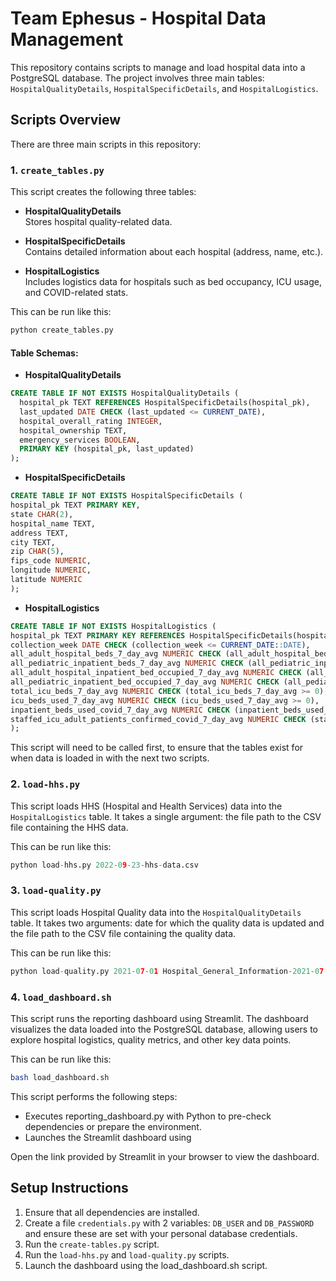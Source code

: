 # Team Ephesus - Hospital Data Management

This repository contains scripts to manage and load hospital data into a PostgreSQL database. The project involves three main tables: `HospitalQualityDetails`, `HospitalSpecificDetails`, and `HospitalLogistics`. 

## Scripts Overview

There are three main scripts in this repository:

### 1. `create_tables.py`
This script creates the following three tables:

- **HospitalQualityDetails**  
  Stores hospital quality-related data.
  
- **HospitalSpecificDetails**  
  Contains detailed information about each hospital (address, name, etc.).
  
- **HospitalLogistics**  
  Includes logistics data for hospitals such as bed occupancy, ICU usage, and COVID-related stats.

This can be run like this:
```python
python create_tables.py
```

#### Table Schemas:

  - **HospitalQualityDetails**
  ```sql
  CREATE TABLE IF NOT EXISTS HospitalQualityDetails (
    hospital_pk TEXT REFERENCES HospitalSpecificDetails(hospital_pk),
    last_updated DATE CHECK (last_updated <= CURRENT_DATE),
    hospital_overall_rating INTEGER,
    hospital_ownership TEXT,
    emergency_services BOOLEAN,
    PRIMARY KEY (hospital_pk, last_updated)
  );
```
  - **HospitalSpecificDetails**
  ```sql
  CREATE TABLE IF NOT EXISTS HospitalSpecificDetails (
  hospital_pk TEXT PRIMARY KEY,
  state CHAR(2),
  hospital_name TEXT,
  address TEXT,
  city TEXT,
  zip CHAR(5),
  fips_code NUMERIC,
  longitude NUMERIC,
  latitude NUMERIC
);
```
  - **HospitalLogistics**
  ```sql
  CREATE TABLE IF NOT EXISTS HospitalLogistics (
  hospital_pk TEXT PRIMARY KEY REFERENCES HospitalSpecificDetails(hospital_pk),
  collection_week DATE CHECK (collection_week <= CURRENT_DATE::DATE),
  all_adult_hospital_beds_7_day_avg NUMERIC CHECK (all_adult_hospital_beds_7_day_avg >= 0),
  all_pediatric_inpatient_beds_7_day_avg NUMERIC CHECK (all_pediatric_inpatient_beds_7_day_avg >= 0),
  all_adult_hospital_inpatient_bed_occupied_7_day_avg NUMERIC CHECK (all_adult_hospital_inpatient_bed_occupied_7_day_avg >= 0),
  all_pediatric_inpatient_bed_occupied_7_day_avg NUMERIC CHECK (all_pediatric_inpatient_bed_occupied_7_day_avg >= 0),
  total_icu_beds_7_day_avg NUMERIC CHECK (total_icu_beds_7_day_avg >= 0),
  icu_beds_used_7_day_avg NUMERIC CHECK (icu_beds_used_7_day_avg >= 0),
  inpatient_beds_used_covid_7_day_avg NUMERIC CHECK (inpatient_beds_used_covid_7_day_avg >= 0),
  staffed_icu_adult_patients_confirmed_covid_7_day_avg NUMERIC CHECK (staffed_icu_adult_patients_confirmed_covid_7_day_avg >= 0)
  );
```
This script will need to be called first, to ensure that the tables exist for when data is loaded in with the next two scripts.

### 2. `load-hhs.py`
This script loads HHS (Hospital and Health Services) data into the `HospitalLogistics` table. It takes a single argument: the file path to the CSV file containing the HHS data.

This can be run like this:
  ```python
python load-hhs.py 2022-09-23-hhs-data.csv
```

### 3. `load-quality.py`
This script loads Hospital Quality data into the `HospitalQualityDetails` table. It takes two arguments: date for which the quality data is updated and the file path to the CSV file containing the quality data.


This can be run like this:
  ```python
python load-quality.py 2021-07-01 Hospital_General_Information-2021-07
```

### 4. `load_dashboard.sh`
This script runs the reporting dashboard using Streamlit. The dashboard visualizes the data loaded into the PostgreSQL database, allowing users to explore hospital logistics, quality metrics, and other key data points.

This can be run like this:
  ```bash
bash load_dashboard.sh
```

This script performs the following steps:

- Executes reporting_dashboard.py with Python to pre-check dependencies or prepare the environment.
- Launches the Streamlit dashboard using

Open the link provided by Streamlit in your browser to view the dashboard.

## Setup Instructions
1. Ensure that all dependencies are installed.
2. Create a file `credentials.py` with 2 variables: `DB_USER` and `DB_PASSWORD` and ensure these are set with your personal database credentials.
3. Run the `create-tables.py` script.
4. Run the `load-hhs.py` and `load-quality.py` scripts.
5. Launch the dashboard using the load_dashboard.sh script.

